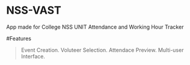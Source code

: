 # NSS-VAST
App made for College NSS UNIT
Attendance and Working Hour Tracker

#Features
> Event Creation.
> Voluteer Selection.
> Attendace Preview.
> Multi-user Interface.
